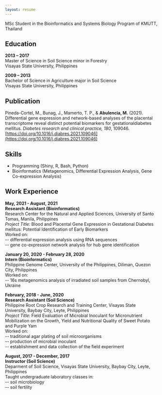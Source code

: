 ```yaml
---
layout: resume
---
```

MSc Student in the Bioinformatics and Systems Biology Program of KMUTT, Thailand

## Education

**2013 – 2017** <br />
Master of Science in Soil Science minor in Forestry <br />
Visayas State University, Philippines

**2009 – 2013** <br />
Bachelor of Science in Agriculture major in Soil Science <br />
Visayas State University, Philippines

## Publication

Pineda-Cortel, M., Bunag, J., Mamerto, T. P., & **Abulencia, M.** (2021). Differential gene expression and network-based analyses of the placental transcriptome reveal distinct potential biomarkers for gestationaldiabetes mellitus. _Diabetes research and clinical practice, 180_, 109046. [https://doi.org/10.1016/j.diabres.2021.109046](https://doi.org/10.1016/j.diabres.2021.109046)

## Skills

- Programming (Shiny, R, Bash, Python)
- Bioinformatics (Metagenomics, Differential Expression Analysis, Gene Co-expression Analysis)



## Work Experience

**May, 2021 - August, 2021** <br />
__Research Assistant (Bioinformatics)__ <br />
Research Center for the Natural and Applied Sciences, University of Santo Tomas, Manila, Philippines <br />
_Project Title:_ Blood and Placental Gene Expression in Gestational Diabetes mellitus: Potential Identification of Early Biomarkers  <br />
Worked on: <br />
-- differential expression analysis using RNA sequences  <br />
-- gene co-expression network analysis for hub gene identification

**January 20, 2020 - February 28, 2020** <br />
__Intern (Bioinformatics)__ <br />
Philippine Genome Center, University of the Philippines, Diliman, Quezon City, Philippines <br />
Worked on: <br />
-- 16s metagenomics analysis of irradiated soil samples from Chernobyl, Ukraine

**February, 2018 - June, 2020** <br />
__Research Assistant (Soil Science)__ <br />
Philippine Root Crop Research and Training Center, Visayas State University, Baybay City, Leyte, Philippines <br />
_Project Title:_ Field Evaluation of Microbial Inoculant for Micronutrient Mobilization on the Growth, Yield and Nutritional Quality of Sweet Potato and Purple Yam <br />
Worked on: <br />
-- traditional agar plating of soil microorganisms  <br />
-- production of microbial inoculant <br />
-- establishment and data collection of the field experiment

**August, 2017 - December, 2017** <br />
__Instructor (Soil Science)__ <br />
Deparment of Soil Science, Visayas State University, Baybay City, Leyte, Philippines <br />
Taught undergraduate laboratory classes in: <br />
-- soil microbiology <br />
-- soil fertility


<!-- ### Footer

Last updated: May 2013 -->


